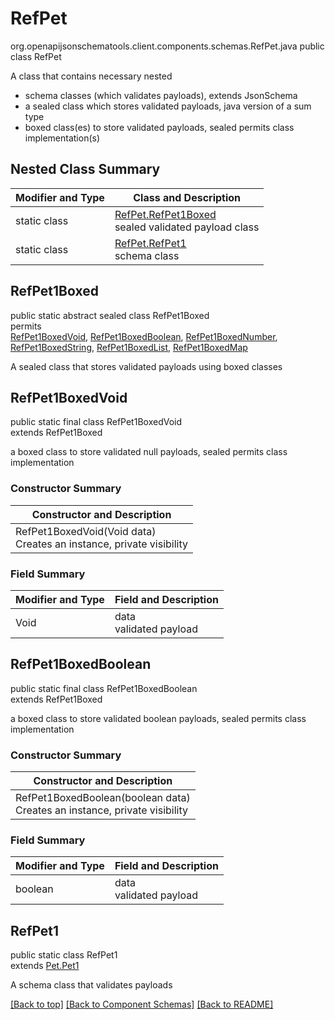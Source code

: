 # RefPet
org.openapijsonschematools.client.components.schemas.RefPet.java
public class RefPet

A class that contains necessary nested
- schema classes (which validates payloads), extends JsonSchema
- a sealed class which stores validated payloads, java version of a sum type
- boxed class(es) to store validated payloads, sealed permits class implementation(s)

## Nested Class Summary
| Modifier and Type | Class and Description |
| ----------------- | ---------------------- |
| static class | [RefPet.RefPet1Boxed](#refpet1boxed)<br> sealed validated payload class |
| static class | [RefPet.RefPet1](#refpet1)<br> schema class |

## RefPet1Boxed
public static abstract sealed class RefPet1Boxed<br>
permits<br>
[RefPet1BoxedVoid](#refpet1boxedvoid),
[RefPet1BoxedBoolean](#refpet1boxedboolean),
[RefPet1BoxedNumber](#refpet1boxednumber),
[RefPet1BoxedString](#refpet1boxedstring),
[RefPet1BoxedList](#refpet1boxedlist),
[RefPet1BoxedMap](#refpet1boxedmap)

A sealed class that stores validated payloads using boxed classes

## RefPet1BoxedVoid
public static final class RefPet1BoxedVoid<br>
extends RefPet1Boxed

a boxed class to store validated null payloads, sealed permits class implementation

### Constructor Summary
| Constructor and Description |
| --------------------------- |
| RefPet1BoxedVoid(Void data)<br>Creates an instance, private visibility |

### Field Summary
| Modifier and Type | Field and Description |
| ----------------- | ---------------------- |
| Void | data<br>validated payload |

## RefPet1BoxedBoolean
public static final class RefPet1BoxedBoolean<br>
extends RefPet1Boxed

a boxed class to store validated boolean payloads, sealed permits class implementation

### Constructor Summary
| Constructor and Description |
| --------------------------- |
| RefPet1BoxedBoolean(boolean data)<br>Creates an instance, private visibility |

### Field Summary
| Modifier and Type | Field and Description |
| ----------------- | ---------------------- |
| boolean | data<br>validated payload |

## RefPet1
public static class RefPet1<br>
extends [Pet.Pet1](../../components/schemas/Pet.md#pet1)

A schema class that validates payloads

[[Back to top]](#top) [[Back to Component Schemas]](../../../README.md#Component-Schemas) [[Back to README]](../../../README.md)
